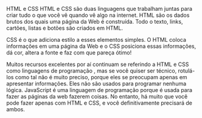 HTML e CSS
HTML e CSS são duas linguagens que trabalham juntas para criar tudo o que você vê quando vê algo na internet. HTML são os dados brutos dos quais uma página da Web é construída. Todo o texto, links, cartões, listas e botões são criados em HTML. 

CSS é o que adiciona estilo a esses elementos simples. O HTML coloca informações em uma página da Web e o CSS posiciona essas informações, dá cor, altera a fonte e faz com que pareça ótimo!

Muitos recursos excelentes por aí continuam se referindo a HTML e CSS como linguagens de programação , mas se você quiser ser técnico, rotulá-los como tal não é muito preciso, porque eles se preocupam apenas em apresentar informações. Eles não são usados ​​para programar nenhuma lógica. JavaScript é uma linguagem de programação porque é usada para fazer as páginas da web fazerem coisas. No entanto, há muito que você pode fazer apenas com HTML e CSS, e você definitivamente precisará de ambos. 
